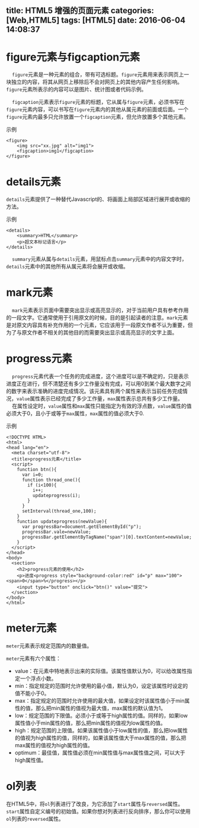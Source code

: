 title: HTML5 增强的页面元素
categories: [Web,HTML5]
tags: [HTML5]
date: 2016-06-04 14:08:37
---

# figure元素与figcaption元素

&nbsp;&nbsp;&nbsp;&nbsp;`figure`元素是一种元素的组合，带有可选标题。`figure`元素用来表示网页上一块独立的内容，将其从网页上移除后不会对网页上的其他内容产生任何影响。`figure`元素所表示的内容可以是图片、统计图或者代码示例。

&nbsp;&nbsp;&nbsp;&nbsp;`figcaption`元素表示`figure`元素的标题，它从属与`figure`元素，必须书写在`figure`元素内容，可以书写在`figure`元素内的其他从属元素的前面或后面。一个`figure`元素内最多只允许放置一个`figcaption`元素，但允许放置多个其他元素。

示例
```
<figure>
    <img src="xx.jpg" alt="img1">
    <figcaption>img1</figcaption>
</figure>
```

<!--more-->

# details元素

`details`元素提供了一种替代Javascript的、将画面上局部区域进行展开或收缩的方法。

示例
```
<details>
    <summary>HTML</summary>
    <p>超文本标记语言</p>
</details>
```

&nbsp;&nbsp;&nbsp;&nbsp;`summary`元素从属与`details`元素，用鼠标点击`summary`元素中的内容文字时，`details`元素中的其他所有从属元素将会展开或收缩。

# mark元素

&nbsp;&nbsp;&nbsp;&nbsp;`mark`元素表示页面中需要突出显示或高亮显示的，对于当前用户具有参考作用的一段文字。它通常使用于引用原文的时候，目的是引起读者的注意。`mark`元素是对原文内容具有补充作用的一个元素，它应该用于一段原文作者不认为重要，但为了与原文作者不相关的其他目的而需要突出显示或高亮显示的文字上面。

# progress元素

&nbsp;&nbsp;&nbsp;&nbsp;`progress`元素代表一个任务的完成进度，这个进度可以是不确定的，只是表示进度正在进行，但不清楚还有多少工作量没有完成，可以用0到某个最大数字之间的数字来表示准确的进度完成情况。该元素具有两个属性来表示当前任务完成情况，`value`属性表示已经完成了多少工作量，`max`属性表示总共有多少工作量。
&nbsp;&nbsp;&nbsp;&nbsp;在属性设定时，`value`属性和`max`属性只能指定为有效的浮点数，`value`属性的值必须大于0，且小于或等于`max`属性，`max`属性的值必须大于0.

示例
```
<!DOCTYPE HTML>
<html>
<head lang="en">
  <meta charset="utf-8">
  <title>progress元素</title>
  <script>
    function btn(){
      var i=0;
      function thread_one(){
        if (i<100){
          i++;
          updateprogress(i);
        }
      }
      setInterval(thread_one,100);
    }
    function updateprogress(newValue){
      var progressBar=document.getElementById("p");
      progressBar.vale=newValue;
      progressBar.getElementByTagName("span")[0].textContent=newValue;
    }
  </script>
</head>
<body>
  <section>
    <h2>progress元素的使用</h2>
    <p>进度<progress style="background-color:red" id="p" max="100"><span>0</span>%</progress></p>
    <input type="button" onclick="btn()" value="提交">
  </section>
</body>
</html>
```

# meter元素

`meter`元素表示规定范围内的数量值。

`meter`元素有六个属性：
- value：在元素中特地表示出来的实际值。该属性值默认为0，可以给改属性指定一个浮点小数。
- min：指定规定的范围时允许使用的最小值，默认为0，设定该属性时设定的值不能小于0。
- max：指定规定的范围时允许使用的最大值，如果设定时该属性值小于min属性的值，那么把min属性的值视为最大值，max属性的默认值为1。
- low：规定范围的下限值。必须小于或等于high属性的值。同样的，如果low属性值小于min属性的值，那么把min属性的值视为low属性的值。
- high：规定范围的上限值。如果该属性值小于low属性的值，那么把low属性的值视为high属性的值，同样的，如果该属性值大于max属性的值，那么把max属性的值视为high属性的值。
- optimum：最佳值，属性值必须在min属性值与max属性值之间，可以大于high属性值。

# ol列表

在HTML5中，将`ol`列表进行了改良，为它添加了`start`属性与`reversed`属性。`start`属性自定义编号的初始值。如果你想对列表进行反向排序，那么你可以使用`ol`列表的`reversed`属性。
